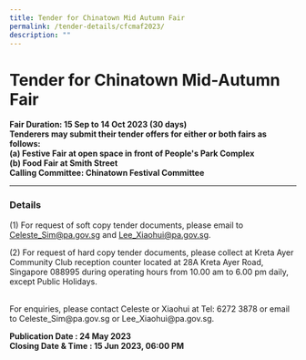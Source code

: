 ```yaml
---
title: Tender for Chinatown Mid Autumn Fair
permalink: /tender-details/cfcmaf2023/
description: ""
---
```

Tender for Chinatown Mid-Autumn Fair
=======================================
**Fair Duration: 15 Sep to 14 Oct 2023 (30 days)<br>**
**Tenderers may submit their tender offers for either or both fairs as follows: <br>**
**(a) Festive Fair at open space in front of People's Park Complex <br>**
**(b) Food Fair at Smith Street <br>**
**Calling Committee: Chinatown Festival Committee**
* * *
### Details
(1) For request of soft copy tender documents, please email to Celeste_Sim@pa.gov.sg and Lee_Xiaohui@pa.gov.sg.

(2) For request of hard copy tender documents, please collect at Kreta Ayer Community Club reception counter located at 28A Kreta Ayer Road, Singapore 088995 during operating hours from 10.00 am to 6.00 pm daily, except Public Holidays.

<br>
For enquiries, please contact Celeste or Xiaohui at Tel: 6272 3878 or email to Celeste_Sim@pa.gov.sg or Lee_Xiaohui@pa.gov.sg.

**Publication Date : 24 May 2023** <br>
**Closing Date &amp; Time : 15 Jun 2023, 06:00 PM**
